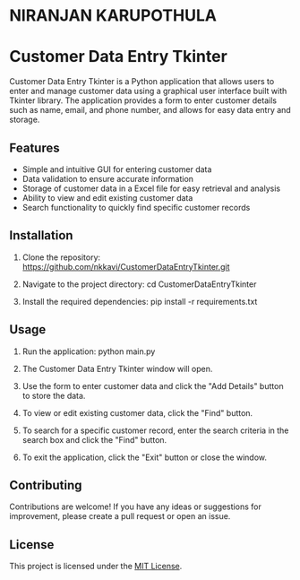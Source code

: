 # NIRANJAN KARUPOTHULA
# Customer Data Entry Tkinter

Customer Data Entry Tkinter is a Python application that allows users to enter and manage customer data using a graphical user interface built with Tkinter library. The application provides a form to enter customer details such as name, email, and phone number, and allows for easy data entry and storage.

## Features

- Simple and intuitive GUI for entering customer data
- Data validation to ensure accurate information
- Storage of customer data in a Excel file for easy retrieval and analysis
- Ability to view and edit existing customer data
- Search functionality to quickly find specific customer records

## Installation

1. Clone the repository:
https://github.com/nkkavi/CustomerDataEntryTkinter.git

2. Navigate to the project directory:
cd CustomerDataEntryTkinter


3. Install the required dependencies:
pip install -r requirements.txt


## Usage

1. Run the application:
python main.py

2. The Customer Data Entry Tkinter window will open.

3. Use the form to enter customer data and click the "Add Details" button to store the data.

4. To view or edit existing customer data, click the "Find" button.

5. To search for a specific customer record, enter the search criteria in the search box and click the "Find" button.

6. To exit the application, click the "Exit" button or close the window.

## Contributing

Contributions are welcome! If you have any ideas or suggestions for improvement, please create a pull request or open an issue.

## License

This project is licensed under the [MIT License](LICENSE).




